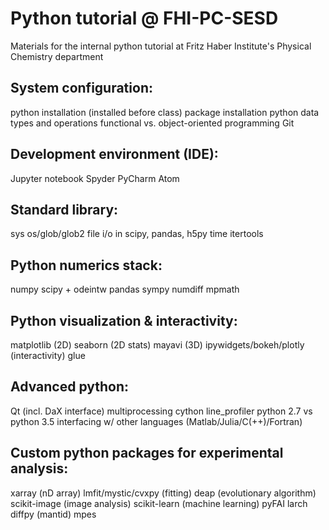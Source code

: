# Python tutorial @ FHI-PC-SESD
Materials for the internal python tutorial at Fritz Haber Institute's Physical Chemistry department

## System configuration: 
python installation (installed before class) 
package installation 
python data types and operations 
functional vs. object-oriented programming 
Git 


## Development environment (IDE): 
Jupyter notebook 
Spyder 
PyCharm 
Atom 


## Standard library: 
sys 
os/glob/glob2 
file i/o in scipy, pandas, h5py 
time 
itertools 


## Python numerics stack: 
numpy 
scipy + odeintw 
pandas 
sympy 
numdiff 
mpmath 


## Python visualization & interactivity: 
matplotlib (2D) 
seaborn (2D stats) 
mayavi (3D) 
ipywidgets/bokeh/plotly (interactivity) 
glue 


## Advanced python: 
Qt (incl. DaX interface) 
multiprocessing 
cython 
line_profiler 
python 2.7 vs python 3.5 
interfacing w/ other languages (Matlab/Julia/C(++)/Fortran) 


## Custom python packages for experimental analysis: 
xarray (nD array) 
lmfit/mystic/cvxpy (fitting) 
deap (evolutionary algorithm) 
scikit-image (image analysis) 
scikit-learn (machine learning) 
pyFAI 
larch 
diffpy 
(mantid) 
mpes

